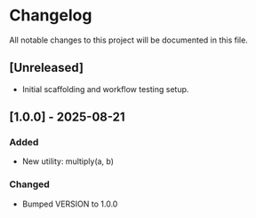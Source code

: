 # Changelog

All notable changes to this project will be documented in this file.

## [Unreleased]
- Initial scaffolding and workflow testing setup.

## [1.0.0] - 2025-08-21
### Added
- New utility: multiply(a, b)
### Changed
- Bumped VERSION to 1.0.0
